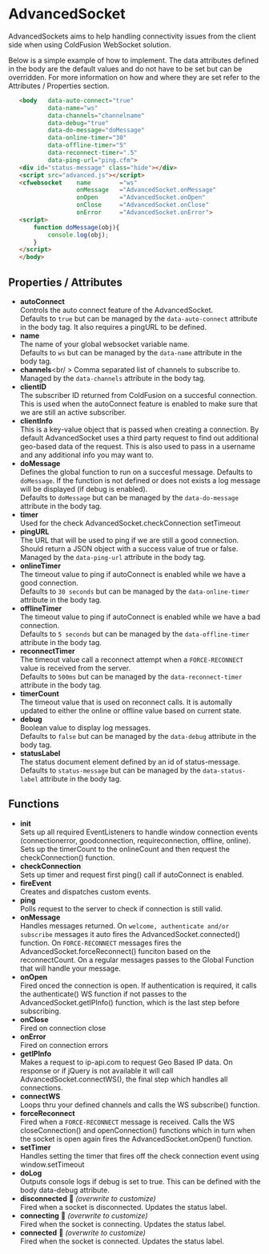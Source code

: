 # AdvancedSocket

AdvancedSockets aims to help handling connectivity issues from the client side when using ColdFusion WebSocket solution.

Below is a simple example of how to implement. The data attributes defined in the body are the default values and do not have to be set but can be overridden. For more information on how and where they are set refer to the Attributes / Properties section.

 ``` html
 	<body 	data-auto-connect="true"
 			data-name="ws"
 			data-channels="channelname"
 			data-debug="true"
 			data-do-message="doMessage"
 			data-online-timer="30"
 			data-offline-timer="5"
 			data-reconnect-timer=".5"
 			data-ping-url="ping.cfm">
 	<div id="status-message" class="hide"></div>
 	<script src="advanced.js"></script>
	<cfwebsocket 	name		="ws"
					onMessage	="AdvancedSocket.onMessage"
					onOpen		="AdvancedSocket.onOpen"
					onClose		="AdvancedSocket.onClose"
					onError		="AdvancedSocket.onError">
	<script>
		function doMessage(obj){
			console.log(obj);
		}
	</script>
	</body>
 ```

## Properties / Attributes

- __autoConnect__<br />
Controls the auto connect feature of the AdvancedSocket.<br />
Defaults to `true` but can be managed by the `data-auto-connect` attribute in the body tag. It also requires a pingURL to be defined.
- __name__<br />
The name of your global websocket variable name.<br />
Defaults to `ws` but can be managed by the `data-name` attribute in the body tag.
- __channels__<br/ >
Comma separated list of channels to subscribe to.<br />
Managed by the `data-channels` attribute in the body tag.
- __clientID__<br />
The subscriber ID returned from ColdFusion on a succesful connection. This is used when the autoConnect feature is enabled to make sure that we are still an active subscriber.
- __clientInfo__<br />
This is a key-value object that is passed when creating a connection. By default AdvancedSocket uses a third party request to find out additional geo-based data of the request. This is also used to pass in a username and any additional info you may want to.
- __doMessage__<br />
Defines the global function to run on a succesful message. Defaults to `doMessage`. If the function is not defined or does not exists a log message will be displayed (if debug is enabled).<br />
Defaults to `doMessage` but can be managed by the `data-do-message` attribute in the body tag.
- __timer__<br />
Used for the check AdvancedSocket.checkConnection setTimeout
- __pingURL__<br />
The URL that will be used to ping if we are still a good connection. Should return a JSON object with a success value of true or false.<br />
Managed by the `data-ping-url` attribute in the body tag.
- __onlineTimer__<br />
The timeout value to ping if autoConnect is enabled while we have a good connection.<br />
Defaults to `30 seconds` but can be managed by the `data-online-timer` attribute in the body tag.
- __offlineTimer__<br />
The timeout value to ping if autoConnect is enabled while we have a bad connection.<br />
Defaults to `5 seconds` but can be managed by the `data-offline-timer` attribute in the body tag.
- __reconnectTimer__<br />
The timeout value call a reconnect attempt when a `FORCE-RECONNECT` value is received from the server.<br />
Defaults to `500ms` but can be managed by the `data-reconnect-timer` attribute in the body tag.
- __timerCount__<br />
The timeout value that is used on reconnect calls. It is automally updated to either the online or offline value based on current state.
- __debug__<br />
Boolean value to display log messages.<br />
Defaults to `false` but can be managed by the `data-debug` attribute in the body tag.
- __statusLabel__<br />
The status document element defined by an id of status-message.<br />
Defaults to `status-message` but can be managed by the `data-status-label` attribute in the body tag.

## Functions

- __init__<br />
Sets up all required EventListeners to handle window connection events (connectionerror, goodconnection, requireconnection, offline, online). Sets up the timerCount to the onlineCount and then request the checkConnection() function.
- __checkConnection__<br />
Sets up timer and request first ping() call if autoConnect is enabled.
- __fireEvent__<br />
Creates and dispatches custom events.
- __ping__<br />
Polls request to the server to check if connection is still valid.
- __onMessage__<br />
Handles messages returned. On `welcome, authenticate and/or subscribe` messages it auto fires the AdvancedSocket.connected() function. On `FORCE-RECONNECT` messages fires the AdvancedSocket.forceReconnect() funciton based on the reconnectCount. On a regular messages passes to the Global Function that will handle your message.
- __onOpen__<br />
Fired onced the connection is open. If authentication is required, it calls the authenticate() WS function if not passes to the AdvancedSocket.getIPInfo() function, which is the last step before subscribing.
- __onClose__<br />
Fired on connection close
- __onError__<br />
Fired on connection errors
- __getIPInfo__<br />
Makes a request to ip-api.com to request Geo Based IP data. On response or if jQuery is not available it will call AdvancedSocket.connectWS(), the final step which handles all connections.
- __connectWS__<br />
Loops thru your defined channels and calls the WS subscribe() function.
- __forceReconnect__<br />
Fired when a `FORCE-RECONNECT` message is received. Calls the WS closeConnection() and openConnection() functions which in turn when the socket is open again fires the AdvancedSocket.onOpen() function.
- __setTimer__<br />
Handles setting the timer that fires off the check connection event using window.setTimeout
- __doLog__<br />
Outputs console logs if debug is set to true. This can be defined with the body data-debug attribute.
- __disconnected__ :metal: _(overwrite to customize)_<br />
Fired when a socket is disconnected. Updates the status label.
- __connecting__ :metal: _(overwrite to customize)_<br />
Fired when the socket is connecting. Updates the status label.
- __connected__ :metal: _(overwrite to customize)_<br />
Fired when the socket is connected. Updates the status label.
